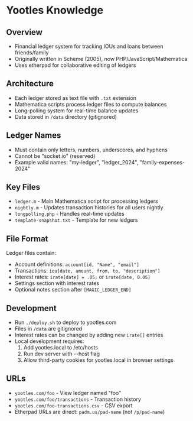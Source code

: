# Yootles Knowledge

## Overview
- Financial ledger system for tracking IOUs and loans between friends/family
- Originally written in Scheme (2005), now PHP/JavaScript/Mathematica
- Uses etherpad for collaborative editing of ledgers

## Architecture
- Each ledger stored as text file with `.txt` extension
- Mathematica scripts process ledger files to compute balances
- Long-polling system for real-time balance updates
- Data stored in `/data` directory (gitignored)

## Ledger Names
- Must contain only letters, numbers, underscores, and hyphens
- Cannot be "socket.io" (reserved)
- Example valid names: "my-ledger", "ledger_2024", "family-expenses-2024"

## Key Files
- `ledger.m` - Main Mathematica script for processing ledgers
- `nightly.m` - Updates transaction histories for all users nightly
- `longpolling.php` - Handles real-time updates
- `template-snapshot.txt` - Template for new ledgers

## File Format
Ledger files contain:
- Account definitions: `account[id, "Name", "email"]`
- Transactions: `iou[date, amount, from, to, "description"]` 
- Interest rates: `irate[date] = .05;` or `irate[date, 0.05]`
- Settings section with interest rates
- Optional notes section after `[MAGIC_LEDGER_END]`

## Development
- Run `./deploy.sh` to deploy to yootles.com
- Files in `/data` are gitignored
- Interest rates can be changed by adding new `irate[]` entries
- Local development requires:
  1. Add yootles.local to /etc/hosts
  2. Run dev server with --host flag
  3. Allow third-party cookies for yootles.local in browser settings

## URLs
- `yootles.com/foo` - View ledger named "foo"
- `yootles.com/foo/transactions` - Transaction history
- `yootles.com/foo-transactions.csv` - CSV export
- Etherpad URLs are direct: `padm.us/pad-name` (not `/p/pad-name`)